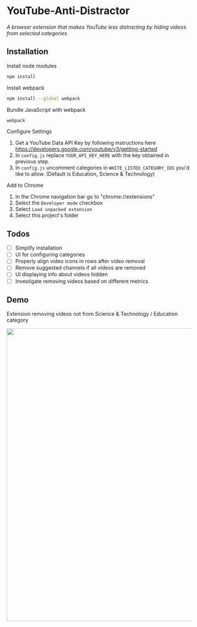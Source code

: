 # YouTube-Anti-Distractor
*A browser extension that makes YouTube less distracting by hiding videos from selected categories*

## Installation

Install node modules
```bash
npm install
```

Install webpack
```bash
npm install --global webpack
```

Bundle JavaScript with webpack
```bash
webpack
```

Configure Settings
1. Get a YouTube Data API Key by following instructions here https://developers.google.com/youtube/v3/getting-started
2. In ```config.js``` replace ```YOUR_API_KEY_HERE``` with the key obtained in previous step.
3. In ```config.js``` uncomment categories in ```WHITE_LISTED_CATEGORY_IDS``` you'd like to allow. (Default is Education, Science & Technology)

Add to Chrome
1. In the Chrome navigation bar go to "chrome://extensions"
2. Select the ```Developer mode``` checkbox
3. Select ```Load unpacked extension```
4. Select this project's folder

## Todos
- [ ] Simplify installation
- [ ] UI for configuring categories
- [ ] Properly align video icons in rows after video removal  
- [ ] Remove suggested channels if all videos are removed
- [ ] UI displaying info about videos hidden
- [ ] Investigate removing videos based on different metrics

## Demo
Extension removing videos not from Science & Technology / Education category  
<p align="center">
  <img src="/doc/after.gif" width="800" align="left"/>
</p>
